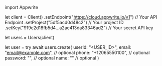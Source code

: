 import Appwrite

let client = Client()
    .setEndpoint("https://cloud.appwrite.io/v1") // Your API Endpoint
    .setProject("5df5acd0d48c2") // Your project ID
    .setKey("919c2d18fb5d4...a2ae413da83346ad2") // Your secret API key

let users = Users(client)

let user = try await users.create(
    userId: "<USER_ID>",
    email: "email@example.com", // optional
    phone: "+12065550100", // optional
    password: "", // optional
    name: "<NAME>" // optional
)

